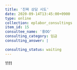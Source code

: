 ```yaml
---
title: '진짜 상담 시도'
date: 2020-09-14T13:45:00+0900
type: online
collection: eplabor_consultings
item_id: 15
consultee_name: '홍OO'
consulting_category: 임금
consulting_answer: |
    
consulting_status: waiting
---
```


1111
